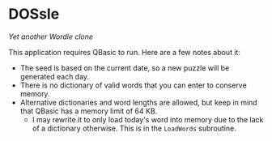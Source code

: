 # DOSsle
*Yet another Wordle clone*

This application requires QBasic to run. Here are a few notes about it:

* The seed is based on the current date, so a new puzzle will be generated each day.
* There is no dictionary of valid words that you can enter to conserve memory.
* Alternative dictionaries and word lengths are allowed, but keep in mind that QBasic has a memory limit of 64 KB.
  * I may rewrite it to only load today's word into memory due to the lack of a dictionary otherwise. This is in the `LoadWords` subroutine.
